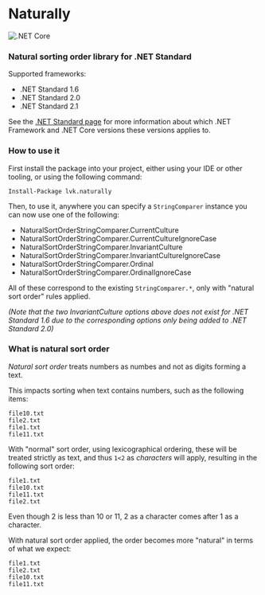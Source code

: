 # Naturally

![.NET Core](https://github.com/lassevk/naturally/workflows/.NET%20Core/badge.svg)

### Natural sorting order library for .NET Standard

Supported frameworks:

* .NET Standard 1.6
* .NET Standard 2.0
* .NET Standard 2.1

See the [.NET Standard page](https://docs.microsoft.com/en-us/dotnet/standard/net-standard) for more information
about which .NET Framework and .NET Core versions these versions applies to.

### How to use it

First install the package into your project, either using your IDE or other tooling, or using the following command:

    Install-Package lvk.naturally

Then, to use it, anywhere you can specify a `StringComparer` instance you can now use one of the following:

* NaturalSortOrderStringComparer.CurrentCulture
* NaturalSortOrderStringComparer.CurrentCultureIgnoreCase
* NaturalSortOrderStringComparer.InvariantCulture
* NaturalSortOrderStringComparer.InvariantCultureIgnoreCase
* NaturalSortOrderStringComparer.Ordinal
* NaturalSortOrderStringComparer.OrdinalIgnoreCase

All of these correspond to the existing `StringComparer.*`, only with "natural sort order" rules applied.

*(Note that the two InvariantCulture options above does not exist for .NET Standard 1.6 due to the corresponding options only being added to .NET Standard 2.0)*

### What is natural sort order

*Natural sort order* treats numbers as numbes and not as digits forming a text.

This impacts sorting when text contains numbers, such as the following items:

    file10.txt
    file2.txt
    file1.txt
    file11.txt

With "normal" sort order, using lexicographical ordering, these will be treated strictly as text, and thus `1<2` as *characters* will apply, resulting in the following sort order:

    file1.txt
    file10.txt
    file11.txt
    file2.txt

Even though 2 is less than 10 or 11, 2 as a character comes after 1 as a character.

With natural sort order applied, the order becomes more "natural" in terms of what we expect:

    file1.txt
    file2.txt
    file10.txt
    file11.txt
